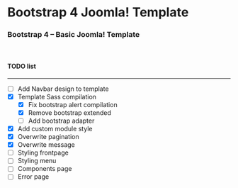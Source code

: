 # Bootstrap 4 Joomla! Template
### Bootstrap 4 – Basic Joomla! Template&nbsp;
&nbsp;

#### TODO list
----------
- [ ] Add Navbar design to template
- [x] Template Sass compilation
  - [x] Fix bootstrap alert compilation
  - [x] Remove bootstrap extended
  - [ ] Add bootstrap adapter
- [x] Add custom module style
- [x] Overwrite pagination
- [x] Overwrite message
- [ ] Styling frontpage
- [ ] Styling menu
- [ ] Components page
- [ ] Error page
